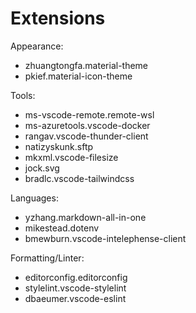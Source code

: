 # Extensions

Appearance:

- zhuangtongfa.material-theme
- pkief.material-icon-theme

Tools:

- ms-vscode-remote.remote-wsl
- ms-azuretools.vscode-docker
- rangav.vscode-thunder-client
- natizyskunk.sftp
- mkxml.vscode-filesize
- jock.svg
- bradlc.vscode-tailwindcss

Languages:

- yzhang.markdown-all-in-one
- mikestead.dotenv
- bmewburn.vscode-intelephense-client

Formatting/Linter:

- editorconfig.editorconfig
- stylelint.vscode-stylelint
- dbaeumer.vscode-eslint
